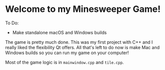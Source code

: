 # Welcome to my Minesweeper Game!

To Do:
- Make standalone macOS and Windows builds

The game is pretty much done. This was my first project with C++ and I really liked the flexibility Qt offers. All that's left to do now is make Mac and Windows builds so you can run my game on your computer!

Most of the game logic is in <code>mainwindow.cpp</code> and <code>tile.cpp</code>.
